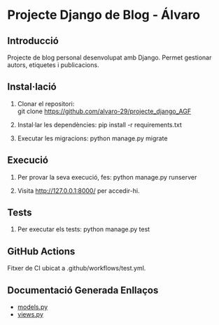 # Projecte Django de Blog - Álvaro

## Introducció  
Projecte de blog personal desenvolupat amb Django. Permet gestionar autors, etiquetes i publicacions.

## Instal·lació  

1. Clonar el repositori:  
git clone https://github.com/alvaro-29/projecte_django_AGF

2. Instal·lar les dependències:
pip install -r requirements.txt

3. Executar les migracions:
python manage.py migrate

## Execució

1. Per provar la seva execució, fes:
python manage.py runserver

2. Visita http://127.0.0.1:8000/ per accedir-hi.

## Tests

1. Per executar els tests:
python manage.py test

## GitHub Actions
Fitxer de CI ubicat a .github/workflows/test.yml.

## Documentació Generada Enllaços
- [models.py](https://htmlpreview.github.io/?https://github.com/alvaro-29/projecte_django_AGF/blob/main/docs/blog.models.html)
- [views.py](https://htmlpreview.github.io/?https://github.com/alvaro-29/projecte_django_AGF/blob/main/docs/blog.views.html)